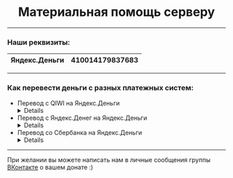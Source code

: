 # <div align="center">Материальная помощь серверу</div> #  
***
### Наши реквизиты:
Яндекс.Деньги | 410014179837683
------------- | -------------
***
### Как перевести деньги с разных платежных систем:
* Перевод с QIWI на Яндекс.Деньги
  <details>
    1. Пролистайте главную страницу вниз.
    <img src="http://i.yapx.ru/EC5qV.png">
    2. Найдите в выделенной колонке графу "Яндекс.Деньги"
    <img src="http://i.yapx.ru/EC5qX.png">
    3. Заполните нужные графы.
    <img src="http://i.yapx.ru/EC5qY.png">
    <img src="http://i.yapx.ru/EC5qZ.png">
  </details>
* Перевод с Яндекс.Денег на Яндекс.Деньги
  <details>
    1. На главной странице выберите графу "Переводы".
    <img src="http://i.yapx.ru/EC5qd.png">
    2. Заполните нужные графы.
    <img src="http://i.yapx.ru/EC5qi.png">
  </details>
* Перевод со Сбербанка на Яндекс.Деньги
  <details>
    1. На главной странице приложения "Сбербанк Онлайн" в поиск напишите название "Яндекс.Деньги".
    <img src="http://i.yapx.ru/EC58F.jpg">
    2. Из представленных вариантов выберите нужный.
    <img src="http://i.yapx.ru/EC58H.jpg">
    3. Заполните нужные графы.
    <img src="http://i.yapx.ru/EC58N.jpg">
  </details>
***
При желании вы можете написать нам в личные сообщения группы <a href="https://vk.com/megavoltv34">ВКонтакте</a> о вашем донате :)
